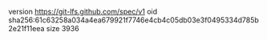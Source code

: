 version https://git-lfs.github.com/spec/v1
oid sha256:61c63258a034a4ea679921f7746e4cb4c05db03e3f0495334d785b2e21f11eea
size 3936
